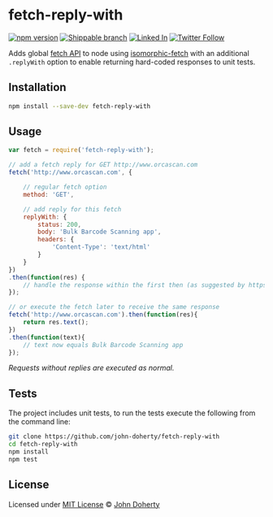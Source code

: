 # fetch-reply-with

[![npm version](https://badge.fury.io/js/fetch-reply-with.svg)](https://www.npmjs.com/package/fetch-reply-with) [![Shippable branch](https://img.shields.io/shippable/59a3e414c80c0407002b779f/master.svg)](https://app.shippable.com/projects/59a3e414c80c0407002b779f) [![Linked In](https://img.shields.io/badge/Linked-In-blue.svg)](https://www.linkedin.com/in/john-i-doherty) [![Twitter Follow](https://img.shields.io/twitter/follow/CambridgeMVP.svg?style=social&label=Twitter&style=plastic)](https://twitter.com/CambridgeMVP)

Adds global [fetch API](https://developers.google.com/web/updates/2015/03/introduction-to-fetch) to node using [isomorphic-fetch](https://www.npmjs.com/package/isomorphic-fetch) with an additional `.replyWith` option to enable returning hard-coded responses to unit tests.

## Installation

```bash
npm install --save-dev fetch-reply-with
```

## Usage

```js
var fetch = require('fetch-reply-with');

// add a fetch reply for GET http://www.orcascan.com
fetch('http://www.orcascan.com', {

    // regular fetch option
    method: 'GET',

    // add reply for this fetch
    replyWith: {
        status: 200,
        body: 'Bulk Barcode Scanning app',
        headers: {
            'Content-Type': 'text/html'
        }
    }
})
.then(function(res) {
    // handle the response within the first then (as suggested by https://github.com/kevmarchant)
});

// or execute the fetch later to receive the same response
fetch('http://www.orcascan.com').then(function(res){
    return res.text();
})
.then(function(text){
    // text now equals Bulk Barcode Scanning app
});
```

_Requests without replies are executed as normal._

## Tests

The project includes unit tests, to run the tests execute the following from the command line:

```bash
git clone https://github.com/john-doherty/fetch-reply-with
cd fetch-reply-with
npm install
npm test
```

## License

Licensed under [MIT License](LICENSE) &copy; [John Doherty](http://www.johndoherty.info)